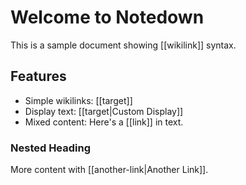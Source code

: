 # Welcome to Notedown

This is a sample document showing [[wikilink]] syntax.

## Features

- Simple wikilinks: [[target]]
- Display text: [[target|Custom Display]]
- Mixed content: Here's a [[link]] in text.

### Nested Heading

More content with [[another-link|Another Link]].